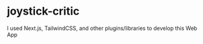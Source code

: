 # joystick-critic

I used Next.js, TailwindCSS, and other plugins/libraries to develop this Web App
